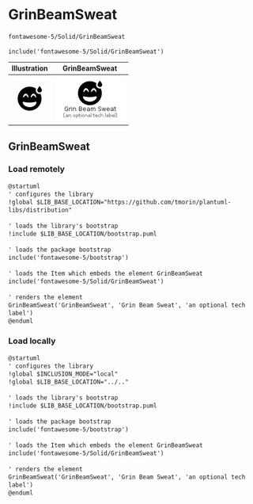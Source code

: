 # GrinBeamSweat


```text
fontawesome-5/Solid/GrinBeamSweat
```

```text
include('fontawesome-5/Solid/GrinBeamSweat')
```



| Illustration | GrinBeamSweat |
| :---: | :---: |
| ![illustration for Illustration](../../fontawesome-5/Solid/GrinBeamSweat.png) | ![illustration for GrinBeamSweat](../../fontawesome-5/Solid/GrinBeamSweat.Local.png) |




## GrinBeamSweat

### Load remotely
```plantuml
@startuml
' configures the library
!global $LIB_BASE_LOCATION="https://github.com/tmorin/plantuml-libs/distribution"

' loads the library's bootstrap
!include $LIB_BASE_LOCATION/bootstrap.puml

' loads the package bootstrap
include('fontawesome-5/bootstrap')

' loads the Item which embeds the element GrinBeamSweat
include('fontawesome-5/Solid/GrinBeamSweat')

' renders the element
GrinBeamSweat('GrinBeamSweat', 'Grin Beam Sweat', 'an optional tech label')
@enduml
```

### Load locally
```plantuml
@startuml
' configures the library
!global $INCLUSION_MODE="local"
!global $LIB_BASE_LOCATION="../.."

' loads the library's bootstrap
!include $LIB_BASE_LOCATION/bootstrap.puml

' loads the package bootstrap
include('fontawesome-5/bootstrap')

' loads the Item which embeds the element GrinBeamSweat
include('fontawesome-5/Solid/GrinBeamSweat')

' renders the element
GrinBeamSweat('GrinBeamSweat', 'Grin Beam Sweat', 'an optional tech label')
@enduml
```

